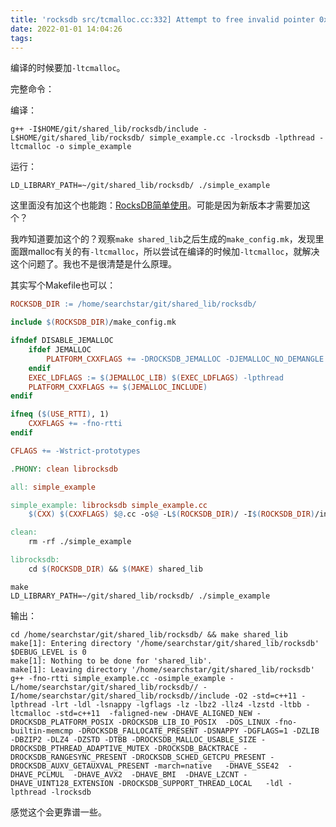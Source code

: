 ```yaml
---
title: 'rocksdb src/tcmalloc.cc:332] Attempt to free invalid pointer 0x556bc8784010'
date: 2022-01-01 14:04:26
tags:
---
```


编译的时候要加```-ltcmalloc```。

完整命令：

编译：

```shell
g++ -I$HOME/git/shared_lib/rocksdb/include -L$HOME/git/shared_lib/rocksdb/ simple_example.cc -lrocksdb -lpthread -ltcmalloc -o simple_example
```

运行：

```
LD_LIBRARY_PATH=~/git/shared_lib/rocksdb/ ./simple_example
```

这里面没有加这个也能跑：[RocksDB简单使用](https://www.jianshu.com/p/f233528c8303)。可能是因为新版本才需要加这个？

我咋知道要加这个的？观察```make shared_lib```之后生成的```make_config.mk```，发现里面跟malloc有关的有```-ltcmalloc```，所以尝试在编译的时候加```-ltcmalloc```，就解决这个问题了。我也不是很清楚是什么原理。

其实写个Makefile也可以：

```Makefile
ROCKSDB_DIR := /home/searchstar/git/shared_lib/rocksdb/

include $(ROCKSDB_DIR)/make_config.mk

ifndef DISABLE_JEMALLOC
	ifdef JEMALLOC
		PLATFORM_CXXFLAGS += -DROCKSDB_JEMALLOC -DJEMALLOC_NO_DEMANGLE
	endif
	EXEC_LDFLAGS := $(JEMALLOC_LIB) $(EXEC_LDFLAGS) -lpthread
	PLATFORM_CXXFLAGS += $(JEMALLOC_INCLUDE)
endif

ifneq ($(USE_RTTI), 1)
	CXXFLAGS += -fno-rtti
endif

CFLAGS += -Wstrict-prototypes

.PHONY: clean librocksdb

all: simple_example

simple_example: librocksdb simple_example.cc
	$(CXX) $(CXXFLAGS) $@.cc -o$@ -L$(ROCKSDB_DIR)/ -I$(ROCKSDB_DIR)/include -O2 -std=c++11 $(PLATFORM_LDFLAGS) $(PLATFORM_CXXFLAGS) $(EXEC_LDFLAGS) -lrocksdb

clean:
	rm -rf ./simple_example

librocksdb:
	cd $(ROCKSDB_DIR) && $(MAKE) shared_lib
```

```shell
make
LD_LIBRARY_PATH=~/git/shared_lib/rocksdb/ ./simple_example
```

输出：

```
cd /home/searchstar/git/shared_lib/rocksdb/ && make shared_lib
make[1]: Entering directory '/home/searchstar/git/shared_lib/rocksdb'
$DEBUG_LEVEL is 0
make[1]: Nothing to be done for 'shared_lib'.
make[1]: Leaving directory '/home/searchstar/git/shared_lib/rocksdb'
g++ -fno-rtti simple_example.cc -osimple_example -L/home/searchstar/git/shared_lib/rocksdb// -I/home/searchstar/git/shared_lib/rocksdb//include -O2 -std=c++11 -lpthread -lrt -ldl -lsnappy -lgflags -lz -lbz2 -llz4 -lzstd -ltbb -ltcmalloc -std=c++11  -faligned-new -DHAVE_ALIGNED_NEW -DROCKSDB_PLATFORM_POSIX -DROCKSDB_LIB_IO_POSIX  -DOS_LINUX -fno-builtin-memcmp -DROCKSDB_FALLOCATE_PRESENT -DSNAPPY -DGFLAGS=1 -DZLIB -DBZIP2 -DLZ4 -DZSTD -DTBB -DROCKSDB_MALLOC_USABLE_SIZE -DROCKSDB_PTHREAD_ADAPTIVE_MUTEX -DROCKSDB_BACKTRACE -DROCKSDB_RANGESYNC_PRESENT -DROCKSDB_SCHED_GETCPU_PRESENT -DROCKSDB_AUXV_GETAUXVAL_PRESENT -march=native   -DHAVE_SSE42  -DHAVE_PCLMUL  -DHAVE_AVX2  -DHAVE_BMI  -DHAVE_LZCNT -DHAVE_UINT128_EXTENSION -DROCKSDB_SUPPORT_THREAD_LOCAL   -ldl -lpthread -lrocksdb
```

感觉这个会更靠谱一些。
